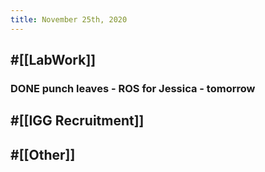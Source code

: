 ```yaml
---
title: November 25th, 2020
---
```


## #[[LabWork]] 
### DONE punch leaves - ROS for Jessica - tomorrow

## #[[IGG Recruitment]]

## 

## #[[Other]]

## 
